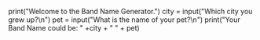 print("Welcome to the Band Name Generator.")
city = input("Which city you grew up?\n")
pet  = input("What is the name of your pet?\n")
print("Your Band Name could be: " +city + " " + pet)
